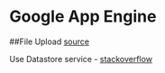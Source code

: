Google App Engine
===

##File Upload
[source](http://stackoverflow.com/questions/2422468/how-to-upload-files-to-server-using-jsp-servlet/2424824#2424824)

Use Datastore service - [stackoverflow](http://stackoverflow.com/a/1514314)